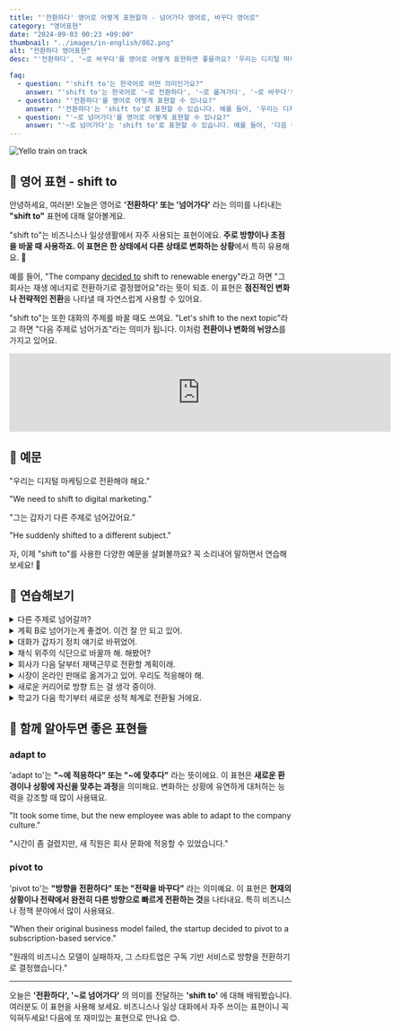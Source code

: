 ```yaml
---
title: "'전환하다' 영어로 어떻게 표현할까 - 넘어가다 영어로, 바꾸다 영어로"
category: "영어표현"
date: "2024-09-03 00:23 +09:00"
thumbnail: "../images/in-english/082.png"
alt: "전환하다 영어표현"
desc: "'전환하다', '~로 바꾸다'를 영어로 어떻게 표현하면 좋을까요? '우리는 디지털 마케팅으로 전환해야 해요.', '그는 갑자기 다른 주제로 넘어갔어요.' 등을 영어로 표현하는 법을 배워봅시다. 'shift to'라는 표현을 통해 비즈니스와 일상생활에서 자주 사용되는 전환이나 변화의 의미를 전달하는 방법을 알아보고, 다양한 예문을 통해서 연습하고 본인의 표현으로 만들어 보세요."

faq:
  - question: "'shift to'는 한국어로 어떤 의미인가요?"
    answer: "'shift to'는 한국어로 '~로 전환하다', '~로 옮겨가다', '~로 바꾸다'의 의미를 가집니다."
  - question: "'전환하다'를 영어로 어떻게 표현할 수 있나요?"
    answer: "'전환하다'는 'shift to'로 표현할 수 있습니다. 예를 들어, '우리는 디지털 마케팅으로 전환해야 해요'는 'We need to shift to digital marketing'으로 말할 수 있습니다."
  - question: "'~로 넘어가다'를 영어로 어떻게 표현할 수 있나요?"
    answer: "'~로 넘어가다'는 'shift to'로 표현할 수 있습니다. 예를 들어, '다음 주제로 넘어가죠'는 'Let's shift to the next topic'으로 말할 수 있습니다."
---
```


![Yello train on track](../images/in-english/082-1.avif)

## 🌟 영어 표현 - shift to

안녕하세요, 여러분! 오늘은 영어로 **'전환하다' 또는 '넘어가다'** 라는 의미를 나타내는 **"shift to"** 표현에 대해 알아볼게요.

"shift to"는 비즈니스나 일상생활에서 자주 사용되는 표현이에요. **주로 방향이나 초점을 바꿀 때 사용하죠. 이 표현은 한 상태에서 다른 상태로 변화하는 상황**에서 특히 유용해요. 🔄

예를 들어, "The company [decided to](/blog/in-english/062.decide-to/) shift to renewable energy"라고 하면 "그 회사는 재생 에너지로 전환하기로 결정했어요"라는 뜻이 되죠. 이 표현은 **점진적인 변화나 전략적인 전환**을 나타낼 때 자연스럽게 사용할 수 있어요.

"shift to"는 또한 대화의 주제를 바꿀 때도 쓰여요. "Let's shift to the next topic"라고 하면 "다음 주제로 넘어가죠"라는 의미가 됩니다. 이처럼 **전환이나 변화의 뉘앙스**를 가지고 있어요.

<iframe src="https://ads-partners.coupang.com/widgets.html?id=819055&template=carousel&trackingCode=AF7855282&subId=&width=680&height=140&tsource=" width="680" height="140" frameborder="0" scrolling="no" referrerpolicy="unsafe-url" browsingtopics></iframe>

## 📖 예문

"우리는 디지털 마케팅으로 전환해야 해요."

"We need to shift to digital marketing."

"그는 갑자기 다른 주제로 넘어갔어요."

"He suddenly shifted to a different subject."

자, 이제 "shift to"를 사용한 다양한 예문을 살펴볼까요? 꼭 소리내어 말하면서 연습해보세요! 🚀

## 💬 연습해보기

<details>
<summary>다른 주제로 넘어갈까?</summary>
<span>Can we shift to a different topic?</span>
</details>

<details>
<summary>계획 B로 넘어가는게 좋겠어. 이건 잘 안 되고 있어.</summary>
<span>We should shift to plan B. This isn't working out.</span>
</details>

<details>
<summary>대화가 갑자기 정치 얘기로 바뀌었어.</summary>
<span>The conversation suddenly shifted to politics.</span>
</details>

<details>
<summary>채식 위주의 식단으로 바꿀까 해. 해봤어?</summary>
<span>I'm thinking of shifting to a plant-based diet. Have you tried it?</span>
</details>

<details>
<summary>회사가 다음 달부터 재택근무로 전환할 계획이래.</summary>
<span>The company is planning to shift to remote work next month.</span>
</details>

<details>
<summary>시장이 온라인 판매로 옮겨가고 있어. 우리도 적응해야 해.</summary>
<span>The market's shifting to online sales. We need to adapt.</span>
</details>

<details>
<summary>새로운 커리어로 방향 트는 걸 생각 중이야.</summary>
<span>I'm thinking of shifting to a new career.</span>
</details>

<details>
<summary>학교가 다음 학기부터 새로운 성적 체계로 전환될 거에요.</summary>
<span>The school's shifting to a new grading system next semester.</span>
</details>

## 🤝 함께 알아두면 좋은 표현들

### adapt to

'adapt to'는 **"~에 적응하다" 또는 "~에 맞추다"** 라는 뜻이에요. 이 표현은 **새로운 환경이나 상황에 자신을 맞추는 과정**을 의미해요. 변화하는 상황에 유연하게 대처하는 능력을 강조할 때 많이 사용돼요.

"It took some time, but the new employee was able to adapt to the company culture."

"시간이 좀 걸렸지만, 새 직원은 회사 문화에 적응할 수 있었습니다."

### pivot to

'pivot to'는 **"방향을 전환하다" 또는 "전략을 바꾸다"** 라는 의미예요. 이 표현은 **현재의 상황이나 전략에서 완전히 다른 방향으로 빠르게 전환하는 것**을 나타내요. 특히 비즈니스나 정책 분야에서 많이 사용돼요.

"When their original business model failed, the startup decided to pivot to a subscription-based service."

"원래의 비즈니스 모델이 실패하자, 그 스타트업은 구독 기반 서비스로 방향을 전환하기로 결정했습니다."

---

오늘은 **'전환하다', '~로 넘어가다'** 의 의미를 전달하는 **'shift to'** 에 대해 배워봤습니다. 여러분도 이 표현을 사용해 보세요. 비즈니스나 일상 대화에서 자주 쓰이는 표현이니 꼭 익혀두세요! 다음에 또 재미있는 표현으로 만나요 😊.
